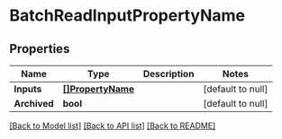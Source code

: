 # BatchReadInputPropertyName

## Properties
Name | Type | Description | Notes
------------ | ------------- | ------------- | -------------
**Inputs** | [**[]PropertyName**](PropertyName.md) |  | [default to null]
**Archived** | **bool** |  | [default to null]

[[Back to Model list]](../README.md#documentation-for-models) [[Back to API list]](../README.md#documentation-for-api-endpoints) [[Back to README]](../README.md)

